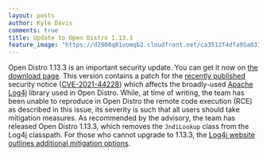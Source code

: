 ```yaml
---
layout: posts
author: Kyle Davis
comments: true
title: Update to Open Distro 1.13.3
feature_image: "https://d2908q01vomqb2.cloudfront.net/ca3512f4dfa95a03169c5a670a4c91a19b3077b4/2019/03/26/open_disto-elasticsearch-logo-800x400.jpg"
---
```


Open Distro 1.13.3 is an important security update. You can get it now on [the download page](/for-elasticsearch/downloads.html). This version contains a patch for the [recently published](https://www.lunasec.io/docs/blog/log4j-zero-day/) security notice ([CVE-2021-44228](https://nvd.nist.gov/vuln/detail/CVE-2021-44228)) which affects the broadly-used [Apache Log4j](https://logging.apache.org/log4j/2.x/) library used in Open Distro. While, at time of writing, the team has been unable to reproduce in Open Distro the remote code execution (RCE) as described in this issue, its severity is such that all users should take mitigation measures. As recommended by the advisory, the team has released Open Distro 1.13.3, which removes  the `JndiLookup` class from the Log4j classpath. For those who cannot upgrade to 1.13.3, the [Log4j website outlines additional mitigation options](https://logging.apache.org/log4j/2.x/).

